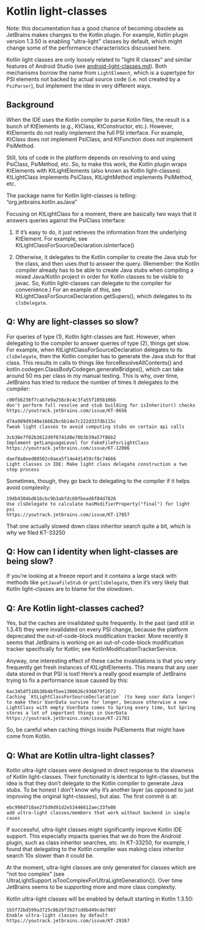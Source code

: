 Kotlin light-classes
===

Note: this documentation has a good chance of becoming obsolete as JetBrains makes changes to the Kotlin plugin.
For example, Kotlin plugin version 1.3.50 is enabling "ultra-light" classes by default, which might change some of the performance
characteristics discussed here.

Kotlin light classes are only loosely related to "light R classes" and similar features of Android Studio (see
[android-light-classes.md](android-light-classes.md)). Both mechanisms borrow the name from `LightElement`, which is a supertype for PSI
elements not backed by actual source code (i.e. not created by a `PsiParser`), but implement the idea in very different ways.

Background
---
When the IDE uses the Kotlin compiler to parse Kotlin files, the result is a bunch of KtElements (e.g., KtClass, KtConstructor, etc.).
However, KtElements do not really implement the full PSI interface. For example, KtClass does not implement PsiClass, and KtFunction does
not implement PsiMethod.

Still, lots of code in the platform depends on resolving to and using PsiClass, PsiMethod, etc. So, to make this work, the Kotlin plugin
wraps KtElements with KtLightElements (also known as Kotlin light-classes). KtLightClass implements PsiClass, KtLightMethod implements
PsiMethod, etc.

The package name for Kotlin light-classes is telling: “org.jetbrains.kotlin.asJava”

Focusing on KtLightClass for a moment, there are basically two ways that it answers queries against the PsiClass interface:

1. If it’s easy to do, it just retrieves the information from the underlying KtElement. For example, see
   KtLightClassForSourceDeclaration.isInterface()

2. Otherwise, it delegates to the Kotlin compiler to create the Java stub for the class, and then uses _that_ to answer the query. (Remember:
   the Kotlin compiler already has to be able to create Java stubs when compiling a mixed Java/Kotlin project in order for Kotlin classes
   to be visible to javac. So, Kotlin light-classes can delegate to the compiler for convenience.) For an example of this, see
   KtLightClassForSourceDeclaration.getSupers(), which delegates to its `clsDelegate`.

Q: Why are light-classes so slow?
---
For queries of type (1), Kotlin light-classes are fast. However, when delegating to the compiler to answer queries of type (2), things get
slow. For example, when KtLightClassForSourceDeclaration delegates to its `clsDelegate`, then the Kotlin compiler has to generate the Java
stub for that class. This results in calls to things like forceResolveAllContents() and kotlin.codegen.ClassBodyCodegen.generateBridges(),
which can take around 50 ms per class in my manual testing. This is why, over time, JetBrains has tried to reduce the number of times it
delegates to the compiler:

    c00fbb236f7cab7e9a256c8c4c3fa55f105b106b
    don't perform full resolve and stub building for isInheritor() checks
    https://youtrack.jetbrains.com/issue/KT-8656

    d74a989d9340e16662bc6b14e7c222d337db115c
    Tweak light classes to avoid computing stubs on certain api calls

    3cb38e7f02b3612d9f0741d0e70b3b39a57f86b2
    Implement getLanguageLevel for FakeFileForLightClass
    https://youtrack.jetbrains.com/issue/KT-12006

    daef8a0eed08502c0aea5f14e4d1459cf8c74666
    Light classes in IDE: Make light class delegate construction a two step process

Sometimes, though, they go back to delegating to the compiler if it helps avoid complexity:

    19db4304bd616cbc9b3abfdc60fbead6f04d7826
    Use clsDelegate to calculate hasModifierProperty("final") for light psi
    https://youtrack.jetbrains.com/issue/KT-17857

That one actually slowed down class inheritor search quite a bit, which is why we filed KT-33250

Q: How can I identity when light-classes are being slow?
---
If you’re looking at a freeze report and it contains a large stack with methods like `getJavaFileStub` or `getClsDelegate`, then it’s very
likely that Kotlin light-classes are to blame for the slowdown.

Q: Are Kotlin light-classes cached?
---
Yes, but the caches are invalidated quite frequently. In the past (and still in 1.3.41) they were invalidated on every PSI change, because
the platform deprecated the out-of-code-block modification tracker. More recently it seems that JetBrains is working on an out-of-code-block
modification tracker specifically for Kotlin; see KotlinModificationTrackerService.

Anyway, one interesting effect of these cache invalidations is that you very frequently get fresh instances of KtLightElements. This means
that any user data stored in that PSI is lost! Here’s a really good example of JetBrains trying to fix a performance issue caused by this:

    6ac345df516b38b4bf5ee1300626c936079f2672
    Caching `KtLightClassForSourceDeclaration` (to keep user data longer)
    to make their UserData survive for longer, because otherwise a new LightClass with empty UserData comes to Spring every time, but Spring stores a lot of important things in UserData
    https://youtrack.jetbrains.com/issue/KT-21701

So, be careful when caching things inside PsiElements that might have come from Kotlin.

Q: What are Kotlin ultra-light classes?
---
Kotlin ultra-light classes were designed in direct response to the slowness of Kotlin light-classes. Their functionality is identical to
light-classes, but the idea is that they don’t delegate to the Kotlin compiler to generate Java stubs. To be honest I don’t know why it’s
another layer (as opposed to just improving the original light-classes), but alas. The first commit is at:

    ebc998d710ae275d9d91d2e53446612aec33fe86
    add ultra-light classes/members that work without backend in simple cases

If successful, ultra-light classes might significantly improve Kotlin IDE support. This especially impacts queries that we do from the
Android plugin, such as class inheritor searches, etc. In KT-33250, for example, I found that delegating to the Kotlin compiler was making
class inheritor search 10x slower than it could be.

At the moment, ultra-light classes are only generated for classes which are “not too complex”
(see UltraLightSupport.isTooComplexForUltraLightGeneration()). Over time JetBrains seems to be supporting more and more class complexity.

Kotlin ultra-light classes will be enabled by default starting in Kotlin 1.3.50:

    1b5f72bd599a3725c8b2bf3b27cd8bd49cde7987
    Enable ultra-light classes by default
    https://youtrack.jetbrains.com/issue/KT-29267
